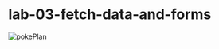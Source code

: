 # lab-03-fetch-data-and-forms


![pokePlan](https://user-images.githubusercontent.com/59746300/97502102-af4abc00-192f-11eb-83a6-9da17e82c349.PNG)

